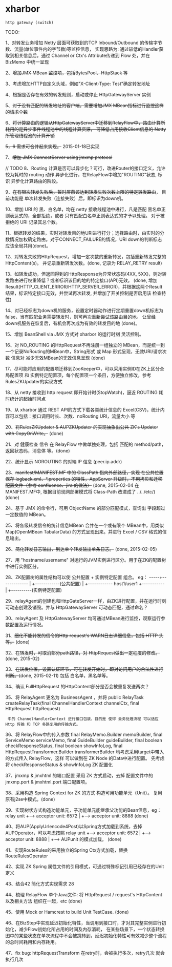 xharbor
============

    http gateway (switch)

TODO:

  1、对转发业务增加 Netty 层面可获取到的TCP Inbound/Outbound 的传输字节数、流量(单位事件内的字节数)等监控信息，
     实现思路为: 通过较低的Handler获取到相关信息后，通过 Channel or Ctx's Attribute传递到 Flow 处，并在 BizMemo 中统一呈现

  2、~~增加JMX MBean 监控项，包括BytesPool、HttpStack 等~~

  3、考虑增加HTTP自定义头域，例如"X-Client-Type: Test"确定转发地址

  4、根据是否存在有效的转发规则，启动或停止 HttpGatewayServer 实例

  5、~~对于没有匹配的转发地址的客户端，需要增加JMX MBean指标进行监控这样的请求个数~~ 
  
  6、~~将计算路由的逻辑从HttpGatewayServer中迁移到RelayFlow中，路由计算所耗用的是异步事件线程池中的线程计算资源，
    可降低占用接收Client信息的 Netty 所管理线程池的计算开销~~
    
  ~~5，6 需求可合并起来实现。~~ 2015-01-18已实现

  7、~~增加 JMX ConnectServer using jmxmp protocol~~
  
  // TODO
  8、Routing 计算是否可以异步化？可行，改进Router的接口定义，允许较为耗时的 routing 动作 异步化进行，在RelayFlow中增加"ROUTING"状态, 
    标识 异步化计算路由的阶段。
  
  9、~~在有限次转发失败后，暂时屏蔽该达到转发失败次数上限的特定转发路由~~， 目前功能是 单次转发失败（连接失败）后，即标识为down机。
  
  10、增加 URI 的 黑、白名单，均在 netty 接收线程池中进行，凡是匹配 黑名单正则表达式的，全部拒绝，或者 只有匹配白名单正则表达式的才予以处理。
      对于被拒绝的 URI 记录其总个数。

  11、根据转发的结果，实时对转发目的地URI进行打分；选择路由时，由实时的分数情况加权确定路由。对于CONNECT_FAILURE的情况，URI down的判断标志
      应该全局共用(done)。
    
  12、对转发失败的HttpRequest，增加一定次数的重新转发，包括重新转发完整的HttpContent(s)。 并记录重新转发次数。(done, 记录为 RELAY_RETRY result)
  
  13、如转发成功，但返回得到的HttpResponse为异常状态码(4XX, 5XX)，则对转发路由进行权重降低？或者标识该目的地的特定接口(API)无效。
      (done, 增加 Result(HTTP_CLIENT_ERROR/HTTP_SERVER_ERROR)，并根据这两个Result结果，标识特定接口无效，并尝试再次转发,
      并增加了开关控制是否启用该 检查特性)
  
  14、对已经标志为down机的服务，设置定时器动作进行定期重置down机标志为false，当有匹配业务需要转发时，则可再次重新尝试该路由目的地。
      让曾经down机服务在恢复后，有机会再次成为有效的转发目的地 (done)。
      
  15、增加 BeanShell via JMX 方式对 xharbor 的运行时刻 灵活控制。 
  
  16、对 NO_ROUTING 的HttpRequest不再注册一组独立的 MBean，而是统一到一个记录NoRouting的MBean中，String形式 或 Map 形式呈现，无效URI/请求次数 信息对
     减少无效MBean的无效信息呈现 (done)
     
  17、尽可能将应用的配置项迁移到ZooKeeper中，可以采用实例ID在ZK上区分全局配置项 和 实例特定配置项，每个配置项一个条目，方便独立修改，参考
     RulesZKUpdater的实现方式
     
  18、从 netty 接收到 http request 即开始计时(StopWatch)，逼近 ROUTING 耗时统计的起始时间点
  
  19、从 xharbor 通过 REST API的方式下载各类统计信息的 Excel(CSV)，统计内容可以包括：接口调用时长、次数、noRouting URI，流量大小 等
  
  20、~~将RulesZKUpdater & AUPZKUpdater 的实现抽象出公共 ZK's Updater with CopyOnWrite。~~ (done)
  
  21、对 健康检查 信令 在 RelayFlow 中做单独处理，包括 匹配的 method/path，返回状态码，消息体 等。(done)
  
  22、统计显示 NOROUTING 的对端 IP 信息 (peer.ip.addr)
  
  23、~~manifest/MANIFEST.MF 中的 ClassPath 指向外部路径，实现 在公共位置 保存 logback.xml、*.properties 的特性，AppServer 升级时，不用拷贝和迁移
      配置文件（参考 confluence、jira 的做法）~~ (done, 2015-02-04 在 MANIFEST.MF中, 根据目前现网部署模式将 Class-Path 改进成了 ../../etc/)  (done)
      
  24、基于 JMX 的命令行，可用 ObjectName 的部分匹配模式，查询出 字段超过一定数值的 MBean。
  
  25、将各级转发信令的统计信息MBean 合并在一个或有限个 MBean中，用类似 Map(OpenMBean TabularData) 的方式呈现出来。并进行 Excel / CSV 格式的信息输出。
  
  26、~~简化转发日志输出，到达单个转发输出单条日志。~~ (done, 2015-02-05)
  
  27、用 "hostname/username" 对运行的JVM实例进行区分。用于在ZK的配置树中进行实例区分。
  
  28、ZK配置树的属性结构可以使 公共配置 + 实例特定配置 组合。 eg：
       -----+-------------
            |
            +------------(公共配置)
            |
            +------------ host1/user1 +-----------
                                      |
                                      +----------(实例特定配置)
                                      
  29、relayAgent的创建也和HttpGateServer一样，由ZK进行配置，并在运行时刻可动态创建及销毁。并与 HttpGatewayServer 可动态匹配，通过命名？
  
  30、relayAgent 及 HttpGatewayServer 均可通过MBean进行监控，观察运行参数配置及运行情况。
  
  31、~~细化不能转发的信令的Http request's WARN日志详细信息，包括 HTTP 头等。~~ (done)
  
  32、~~在转发时，可取消部分path路径，对 HttpRequest做出一定程度的修改。~~ (done, 2015-02)
  
  33、~~在转发位置，设置认证环节，可在转发开始时，即对访问用户的合法性进行判断。~~(done, 2015-02-11) 包括 白名单，黑名单等。
  
  34、确认 FullHttpRequest 的HttpContent部分是否会被重复发送两次？
  
  35、将 RelayAgent 更名为 BusinessAgent ，并将 public RelayTask createRelayTask(final ChannelHandlerContext channelCtx, final HttpRequest httpRequest)

     中的 ChannelHandlerContext 进行接口包装，目的是 使得 业务处理流程 可以适应 Http 传输 和 TCP 多路复用的传输方式。
     
  36、将 RelayFlow中的传入参数
            final RelayMemo.Builder memoBuilder,
            final ServiceMemo       serviceMemo, 
            final GuideBuilder      guideBuilder,
            final boolean           checkResponseStatus,
            final boolean           showInfoLog,
            final HttpRequestTransformer.Builder transformerBuilder
      均考虑采用target中带入的方式传入 RelayFlow，这样 可以做到在 ZK Node 的Data中进行配置。
      先考虑将 checkResponseStatus & showInfoLog ZK 配置化

  37、jmxmp & jmxhtml 的端口配置 采用 ZK 方式启动，去掉 配置文件中的 jmxmp.port & jmxhtml.port 端口配置项。
     
  38、采用构造 Spring Context for ZK 的方式 构造可用功能单元（Unit）。 复用原有j2se中模式。(done)
  
  39、实现树状方式构造功能单元，子功能单元能继承父功能的Bean信息，eg：
       relay unit +--> acceptor unit: 6572
                  |
                  +--> acceptor unit: 8888
     (done)
     
  40、将AUP(ApplyUrlencode4Post)以Spring方式加载到系统，去掉 AUPOperator，可以考虑按照 
       relay unit +--> acceptor unit: 6572
                  |
                  +--> acceptor unit: 8888
                  |
                  +--> AUPunit 
     的模式加载。 (done)
     
  41、实现RouteRules的采用独立的Spring Ctx方式加载，替换RouteRulesOperator
  
  42、实现 ZK Spring 属性文件的引用模式，可通过特殊标记引用已经存在的Unit定义
  
  43、结合42 简化方式实现需求 28
  
  44、梳理 RelayFlow 单个Java文件: 将 HttpRequest / request's HttpContent 以及相关方法 组织在一起，etc (done)
  
  45、使用 Mock or Hamcrest to build Unit TestCase. (done)
  
  46、在BizStep中实现延迟初始化特性，当调用到接口时，才对其完整实例进行初始化，减少Flow初始化所占用的时间及内存消耗，
  	在某些场景下，一个状态转换图中的某些状态在单次流程中不会被跳转到，延迟初始化特性可有效减少整个流程的总时间耗用和内存耗用。
  	
  47、fix bug: httpRequestTransform 在retry时，会被执行多次，retry几次 就会 执行几次
  